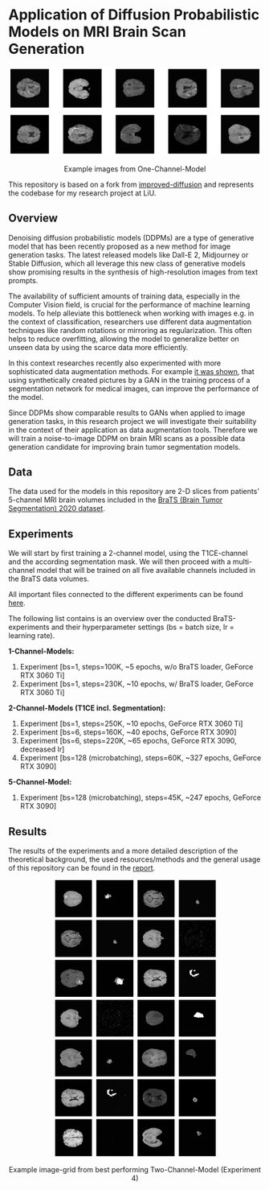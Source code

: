 # Application of Diffusion Probabilistic Models on MRI Brain Scan Generation

![Example images from One-Channel-Model](Report/report_images/old_img/Small_Example.png)

<p align="center">
    Example images from One-Channel-Model
    
This repository is based on a fork from [improved-diffusion](https://github.com/openai/improved-diffusion) and represents the codebase for my research project at LiU. 

## Overview

Denoising diffusion probabilistic models (DDPMs) are a type of generative model that has been recently proposed as a new method for image generation tasks.
The latest released models like Dall-E 2, Midjourney or Stable Diffusion, which all leverage this new class of generative models show promising results in the synthesis of high-resolution images from text prompts.

The availability of sufficient amounts of training data, especially in the Computer Vision field, is crucial for the performance of machine learning models. To help alleviate this bottleneck when working with images e.g. in the context of classification, researchers use different data augmentation techniques like random rotations or mirroring as regularization. This often helps to reduce overfitting, allowing the model to generalize better on unseen data by using the scarce data more efficiently.

In this context researches recently also experimented with more sophisticated data augmentation methods. For example [it was shown](https://www.nature.com/articles/s41598-019-52737-x), that using synthetically created pictures by a GAN in the training process of a segmentation network for medical images, can improve the performance of the model.

Since DDPMs show comparable results to GANs when applied to image generation tasks, in this research project we will investigate their suitability in the context of their application as data augmentation tools. Therefore we will train a noise-to-image DDPM on brain MRI scans as a possible data generation candidate for improving brain tumor segmentation models.


## Data

The data used for the models in this repository are 2-D slices from patients’ 5-channel MRI brain volumes included in the [BraTS (Brain Tumor Segmentation) 2020 dataset](https://www.med.upenn.edu/cbica/brats2020/data.html).


## Experiments

We will start by first training a 2-channel model, using the T1CE-channel and the according segmentation mask. We will then proceed with a multi-channel model that will be trained on all five available channels included in the BraTS data volumes. 

All important files connected to the different experiments can be found [here](Experiments).

The following list contains is an overview over the conducted BraTS-experiments and their hyperparameter settings (bs = batch size, lr = learning rate).


**1-Channel-Models:**
1. Experiment [bs=1, steps=100K, ~5 epochs, w/o BraTS loader, GeForce RTX 3060 Ti]
2. Experiment [bs=1, steps=230K, ~10 epochs, w/ BraTS loader, GeForce RTX 3060 Ti]

**2-Channel-Models (T1CE incl. Segmentation):**
1. Experiment [bs=1, steps=250K, ~10 epochs, GeForce RTX 3060 Ti]
2. Experiment [bs=6, steps=160K, ~40 epochs, GeForce RTX 3090]
3. Experiment [bs=6, steps=220K, ~65 epochs, GeForce RTX 3090, decreased lr]
4. Experiment [bs=128 (microbatching), steps=60K, ~327 epochs, GeForce RTX 3090]

**5-Channel-Model:**
1. Experiment [bs=128 (microbatching), steps=45K, ~247 epochs, GeForce RTX 3090]

## Results

The results of the experiments and a more detailed description of the theoretical background, the used resources/methods and the general usage of this repository can be found in the [report](Report/Research_Project__Diffusion_Model.pdf). 


<p align="center">
<img src="Report/report_images/old_img/Another_Grid.png" align="center" width="65%" height="65%">
</p>
<p align="center">
    Example image-grid from best performing Two-Channel-Model (Experiment 4)
